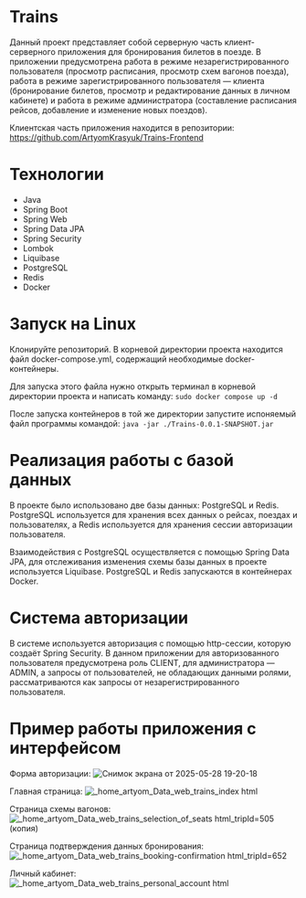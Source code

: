 # Trains

Данный проект представляет собой серверную часть клиент-серверного приложения для бронирования билетов в поезде. В приложении предусмотрена работа в режиме незарегистрированного пользователя (просмотр расписания, просмотр схем вагонов поезда),
работа в режиме зарегистрированного пользователя — клиента (бронирование билетов, просмотр и редактирование данных в личном кабинете) и работа в режиме администратора (составление расписания рейсов, добавление и изменение новых поездов).

Клиентская часть приложения находится в репозитории: https://github.com/ArtyomKrasyuk/Trains-Frontend

# Технологии
- Java
- Spring Boot
- Spring Web
- Spring Data JPA
- Spring Security
- Lombok
- Liquibase
- PostgreSQL
- Redis
- Docker

# Запуск на Linux

Клонируйте репозиторий. В корневой директории проекта находится файл docker-compose.yml, содержащий необходимые docker-контейнеры. 

Для запуска этого файла нужно открыть терминал в корневой директории проекта и написать команду: `sudo docker compose up -d`

После запуска контейнеров в той же директории запустите испоняемый файл программы командой: `java -jar ./Trains-0.0.1-SNAPSHOT.jar`

# Реализация работы с базой данных 

В проекте было использовано две базы данных: PostgreSQL и Redis. PostgreSQL используется для хранения всех данных о рейсах, поездах и пользователях, а Redis используется для хранения сессии авторизации пользователя.

Взаимодействия с PostgreSQL осуществляется с помощью Spring Data JPA, для отслеживания изменения схемы базы данных в проекте используется Liquibase. PostgreSQL и Redis запускаются в контейнерах Docker.

# Система авторизации

В системе используется авторизация с помощью http-сессии, которую создаёт Spring Security. В данном приложении для авторизованного пользователя предусмотрена роль CLIENT, для администратора — ADMIN, а запросы от пользователей, не обладающих
данными ролями, рассматриваются как запросы от незарегистрированного пользователя.

# Пример работы приложения с интерфейсом

Форма авторизации:
![Снимок экрана от 2025-05-28 19-20-18](https://github.com/user-attachments/assets/2ff44059-9279-4e8b-b8fd-7823064d07d9)

Главная страница:
![_home_artyom_Data_web_trains_index html](https://github.com/user-attachments/assets/9985d516-48bc-4033-9261-e341dd59e276)

Страница схемы вагонов:
![_home_artyom_Data_web_trains_selection_of_seats html_tripId=505 (копия)](https://github.com/user-attachments/assets/198c4c02-ed7f-4d0b-aac4-f0d8675c046c)

Страница подтверждения данных бронирования:
![_home_artyom_Data_web_trains_booking-confirmation html_tripId=652](https://github.com/user-attachments/assets/66f7e81f-7d24-462d-b854-c9c70f0c47de)

Личный кабинет:
![_home_artyom_Data_web_trains_personal_account html](https://github.com/user-attachments/assets/7c051365-d026-42ec-ae87-021d343cb1e5)



